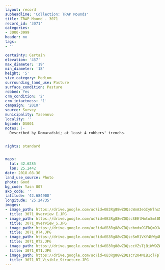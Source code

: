 ```yaml
---
layout: record
subheadline: 'Collection: TRAP Mounds'
title: TRAP Mound - 3071
record_id: '3071'
categories:
- 3000-3999
header: no
tags:
- ''

certainty: Certain
elevation: '457'
max_diameter: '19'
min_diameter: '18'
height: '5'
size_category: Medium
surrounding_land_use: Pasture
surface_condition: Pasture
robbed: Yes
crm_condition: '2'
crm_intactness: '1'
campaign: '2010'
source: Survey
municipality: Yasenovo
locality: ''
bgcode: DS001
notes: |-
  Described by Domaradski; at least 4 robbers' trenchs.


rights: standard


maps:
  lat: 42.6285
  lon: 25.2442
date: 2018-08-30
land_use_source: Photo
photo: Good
bg_code: Yasn 007
akb_code: ''
latitude: '42.684908'
longitude: '25.24735'
images:
- image_path: https://drive.google.com/uc?id=0B3Rg88wZDQscWnA3eGIyWlhxSWs
  title: 3071_Overview_E.JPG
- image_path: https://drive.google.com/uc?id=0B3Rg88wZDQscSEEtMmtoSml0NWs
  title: 3071_Overview_S.JPG
- image_path: https://drive.google.com/uc?id=0B3Rg88wZDQscbndxOGFkQm9Jam8
  title: 3071_RT4.JPG
- image_path: https://drive.google.com/uc?id=0B3Rg88wZDQscSmR1VXY4bWg4RFk
  title: 3071_RT2.JPG
- image_path: https://drive.google.com/uc?id=0B3Rg88wZDQsccVZsTjBiWW9ZWWM
  title: 3071_RT1.JPG
- image_path: https://drive.google.com/uc?id=0B3Rg88wZDQscY204M1B1clFpTms
  title: 3071_RT_Visible_Structure.JPG
---
```

